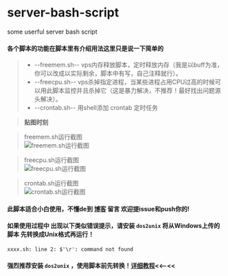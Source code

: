# server-bash-script
some userful server bash script
#### 各个脚本的功能在脚本里有介绍用法这里只是说一下简单的 
>* --freemem.sh-- vps内存释放脚本，定时释放内存（我是以buff为准，你可以改成以实际剩余，脚本中有写，自己注释就行）。
>* --freecpu.sh-- vps杀掉指定进程，当某些进程占用CPU过高的时候可以用此脚本监控并且杀掉它（这是暴力解决，不推荐！最好找出问题源头解决）。  
>* --crontab.sh-- 用shell添加 crontab 定时任务  

>**贴图时刻**  

>freemem.sh运行截图  
![freemem.sh运行截图](https://i.imgur.com/C8ry52M.png) 

>freecpu.sh运行截图  
![freecpu.sh运行截图](https://i.imgur.com/PyL8S0L.png)  

>crontab.sh运行截图    
![crontab.sh运行截图](https://imgur.com/QuZaU57.png)  

#### 此脚本适合小白使用，不懂de到 [博客](https://mrxn.net) 留言 欢迎提issue和push你的!

#### 如果使用过程中 出现以下类似错误提示，请安装 ``dos2unix`` 将从Windows上传的脚本 先转换成Unix格式再运行！  

`` xxxx.sh: line 2: $'\r': command not found ``   

#### 强烈推荐安装 ``dos2unix`` ，使用脚本前先转换！[详细教程](https://mrxn.net/jswz/570.html)<<——<<

